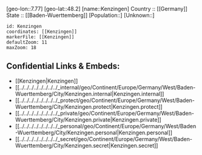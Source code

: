 ﻿---
location: [48.2,7.77] 
mapzoom: [7,12] 
mapmarker: city 
type: City
tags:
- geo/City


SpocWebEntityId: 31389
isDeleted: false
confidential: public

---
[geo-lon::7.77] 
[geo-lat::48.2] 
[name::Kenzingen] 
Country :: [[Germany]]  
State :: [[Baden-Wuerttemberg]] 
[Population::] 
[Unknown::] 


```leaflet
id: Kenzingen
coordinates: [[Kenzingen]] 
markerFile: [[Kenzingen]] 
defaultZoom: 11 
maxZoom: 18
```


## Confidential Links & Embeds: 
- [[Kenzingen|Kenzingen]]  
- [[../../../../../../../../_internal/geo/Continent/Europe/Germany/West/Baden-Wuerttemberg/City/Kenzingen.internal|Kenzingen.internal]] 
- [[../../../../../../../../_protect/geo/Continent/Europe/Germany/West/Baden-Wuerttemberg/City/Kenzingen.protect|Kenzingen.protect]] 
- [[../../../../../../../../_private/geo/Continent/Europe/Germany/West/Baden-Wuerttemberg/City/Kenzingen.private|Kenzingen.private]] 
- [[../../../../../../../../_personal/geo/Continent/Europe/Germany/West/Baden-Wuerttemberg/City/Kenzingen.personal|Kenzingen.personal]] 
- [[../../../../../../../../_secret/geo/Continent/Europe/Germany/West/Baden-Wuerttemberg/City/Kenzingen.secret|Kenzingen.secret]] 
